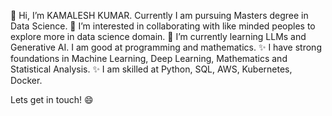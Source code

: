 👋 Hi, I’m KAMALESH KUMAR. Currently I am pursuing Masters degree in Data Science. 
👀 I’m interested in collaborating with like minded peoples to explore more in data science domain. 
🌱 I’m currently learning LLMs and Generative AI. I am good at programming and mathematics. 
✨ I have strong foundations in Machine Learning, Deep Learning, Mathematics and Statistical Analysis.
✨ I am skilled at Python, SQL, AWS, Kubernetes, Docker.

Lets get in touch! 😄

<!---
Kamalesh-Kumar-19/Kamalesh-Kumar-19 is a ✨ special ✨ repository because its `README.md` (this file) appears on your GitHub profile.
You can click the Preview link to take a look at your changes.
--->
